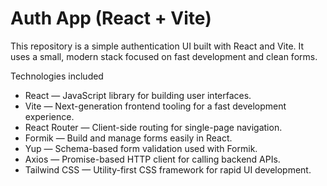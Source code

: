 # Auth App (React + Vite)

This repository is a simple authentication UI built with React and Vite. It uses a small, modern stack focused on fast development and clean forms.

Technologies included
- React — JavaScript library for building user interfaces.
- Vite — Next-generation frontend tooling for a fast development experience.
- React Router — Client-side routing for single-page navigation.
- Formik — Build and manage forms easily in React.
- Yup — Schema-based form validation used with Formik.
- Axios — Promise-based HTTP client for calling backend APIs.
- Tailwind CSS — Utility-first CSS framework for rapid UI development.


